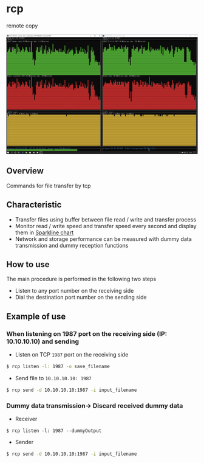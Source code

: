 # rcp
remote copy

![screenshot](./screenshot.png)

Overview
----

Commands for file transfer by tcp


Characteristic
----

- Transfer files using buffer between file read / write and transfer process
- Monitor read / write speed and transfer speed every second and display them in [Sparkline chart](https://images.app.goo.gl/f2adCQNKfWCG4ZJV8)
- Network and storage performance can be measured with dummy data transmission and dummy reception functions


How to use
---------

The main procedure is performed in the following two steps

- Listen to any port number on the receiving side
- Dial the destination port number on the sending side


Example of use
-----

### When listening on 1987 port on the receiving side (IP: 10.10.10.10) and sending

- Listen on TCP `1987` port on the receiving side

```bash
$ rcp listen -l: 1987 -o save_filename
```

- Send file to `10.10.10.10: 1987`

```bash
$ rcp send -d 10.10.10.10:1987 -i input_filename
```

### Dummy data transmission-> Discard received dummy data

- Receiver
```
$ rcp listen -l: 1987 --dummyOutput
```
- Sender
```bash
$ rcp send -d 10.10.10.10:1987 -i input_filename
```
